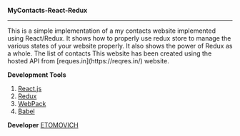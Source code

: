 **MyContacts-React-Redux**
<hr />
This is a simple implementation of a my contacts website implemented using React/Redux. It shows how to properly use redux store to manage the various states of your website properly. It also shows the power of Redux as a whole. The list of contacts 
This website has been created using the hosted API from [reques.in](https://reqres.in/) website.

**Development Tools**
1.  [React.js](https://reactjs.org/)
1.  [Redux](https://redux.js.org/)
1.  [WebPack](https://www.npmjs.com/package/webpack)
1.  [Babel](https://babeljs.io/)

**Developer**
[ETOMOVICH](https://ke.linkedin.com/in/james-etole-6a7115145)


